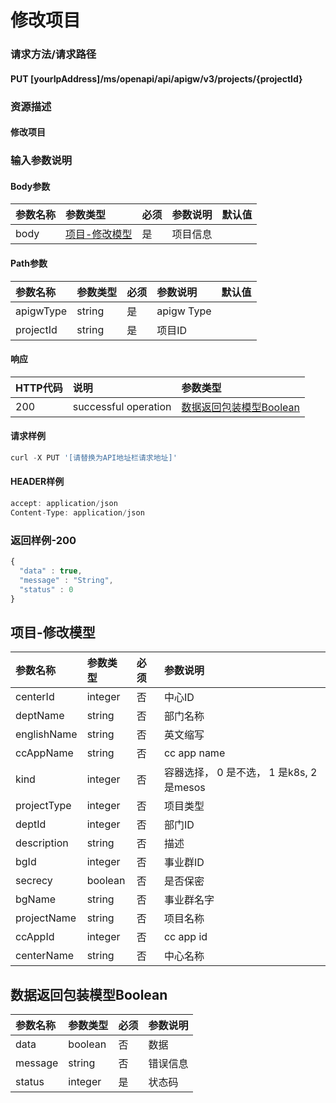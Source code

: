 # 修改项目

### 请求方法/请求路径

#### PUT  \[yourIpAddress\]/ms/openapi/api/apigw/v3/projects/{projectId}

### 资源描述

#### 修改项目

### 输入参数说明

#### Body参数

| 参数名称 | 参数类型 | 必须 | 参数说明 | 默认值 |
| :--- | :--- | :--- | :--- | :--- |
| body | [项目-修改模型](xiu-gai-xiang-mu.md) | 是 | 项目信息 |  |

#### Path参数

| 参数名称 | 参数类型 | 必须 | 参数说明 | 默认值 |
| :--- | :--- | :--- | :--- | :--- |
| apigwType | string | 是 | apigw Type |  |
| projectId | string | 是 | 项目ID |  |

#### 响应

| HTTP代码 | 说明 | 参数类型 |
| :--- | :--- | :--- |
| 200 | successful operation | [数据返回包装模型Boolean](xiu-gai-xiang-mu.md) |

#### 请求样例

```javascript
curl -X PUT '[请替换为API地址栏请求地址]'
```

#### HEADER样例

```javascript
accept: application/json
Content-Type: application/json
```

### 返回样例-200

```javascript
{
  "data" : true,
  "message" : "String",
  "status" : 0
}
```

## 项目-修改模型

| 参数名称 | 参数类型 | 必须 | 参数说明 |
| :--- | :--- | :--- | :--- |
| centerId | integer | 否 | 中心ID |
| deptName | string | 否 | 部门名称 |
| englishName | string | 否 | 英文缩写 |
| ccAppName | string | 否 | cc app name |
| kind | integer | 否 | 容器选择， 0 是不选， 1 是k8s, 2 是mesos |
| projectType | integer | 否 | 项目类型 |
| deptId | integer | 否 | 部门ID |
| description | string | 否 | 描述 |
| bgId | integer | 否 | 事业群ID |
| secrecy | boolean | 否 | 是否保密 |
| bgName | string | 否 | 事业群名字 |
| projectName | string | 否 | 项目名称 |
| ccAppId | integer | 否 | cc app id |
| centerName | string | 否 | 中心名称 |

## 数据返回包装模型Boolean

| 参数名称 | 参数类型 | 必须 | 参数说明 |
| :--- | :--- | :--- | :--- |
| data | boolean | 否 | 数据 |
| message | string | 否 | 错误信息 |
| status | integer | 是 | 状态码 |

